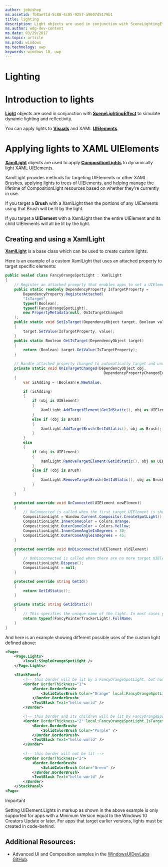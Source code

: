 ```yaml
---
author: jebishop
ms.assetid: fb8ae71d-5c88-4c85-9257-a9607d5179b1
title: lighting
description: Light objects are used in conjunction with SceneLightingEffect to simulate dynamic lighting and reflectivity.
ms.author: wdg-dev-content
ms.date: 03/29/2017
ms.topic: article
ms.prod: windows
ms.technology: uwp
keywords: windows 10, uwp
---
```

# Lighting 

# Introduction to lights

[**Light**](https://docs.microsoft.com/en-us/uwp/api/Windows.UI.Composition.CompositionLight) objects are used in conjunction with [**SceneLightingEffect**](https://docs.microsoft.com/en-us/uwp/api/Windows.UI.Composition.Effects.SceneLightingEffect) to simulate dynamic lighting and reflectivity. 

You can apply lights to [**Visuals**](https://msdn.microsoft.com/library/windows/apps/Dn706858) and XAML [**UIElements**](https://docs.microsoft.com/en-us/uwp/api/Windows.UI.Xaml.UIElement). 

# Applying lights to XAML UIElements

[**XamlLight**](https://docs.microsoft.com/en-us/uwp/api/windows.ui.xaml.media.xamllight) objects are used to apply [**CompositionLights**](https://docs.microsoft.com/en-us/uwp/api/Windows.UI.Composition.CompositionLight) to dynamically light XAML UIElements.

 XamlLight provides methods for targeting UIElements or other XAML Brushes, applying lights to trees of UIElements, and helping manage the lifetime of CompositionLight resources based on whether they're currently in use.

If you target a **Brush** with a XamlLight then the portions of any UIElements using that Brush will be lit by the light.

If you target a **UIElement** with a XamlLight then the entire UIElement and its child UIElements will all be lit by the light.

## Creating and using a XamlLight

[**XamlLight**](https://docs.microsoft.com/en-us/uwp/api/windows.ui.xaml.media.xamllight) is a base class which can be used to create custom lights.

Here is an example of a custom XamlLight that uses an attached property to target specific elements:

```csharp
public sealed class FancyOrangeSpotLight : XamlLight
{
    // Register an attached proeprty that enables apps to set a UIElement or Brush as a target for this light type in markup.
    public static readonly DependencyProperty IsTargetProperty = 
        DependencyProperty.RegisterAttached(
        "IsTarget",
        typeof(Boolean),
        typeof(FancyOrangeSpotLight),
        new PropertyMetadata(null, OnIsTargetChanged)
    );
    public static void SetIsTarget(DependencyObject target, Boolean value)
    {
        target.SetValue(IsTargetProperty, value);
    }
    public static Boolean GetIsTarget(DependencyObject target)
    {
        return (Boolean) target.GetValue(IsTargetProperty);
    }

    // Handle attached property changed to automatically target and untarget UIElements and Brushes.    
    private static void OnIsTargetChanged(DependencyObject obj, 
                                            DependencyPropertyChangedEventArgs e)
    {
        var isAdding = (Boolean)e.NewValue;

        if (isAdding)
        {
            if (obj is UIElement)
            {
                XamlLight.AddTargetElement(GetIdStatic(), obj as UIElement);
            }
            else if (obj is Brush)
            {
                XamlLight.AddTargetBrush(GetIdStatic(), obj as Brush);
            } 
        }
        else
        {
            if (obj is UIElement)
            {
                XamlLight.RemoveTargetElement(GetIdStatic(), obj as UIElement);
            }
            else if (obj is Brush)
            {
                XamlLight.RemoveTargetBrush(GetIdStatic(), obj as Brush);
            } 
        }
    }    

    protected override void OnConnected(UIElement newElement)
    {
        // OnConnected is called when the first target UIElement is shown on the screen. This enables delaying composition object creation until it's actually necessary.
        CompositionLight = Window.Current.Compositor.CreateSpotLight();
        CompositionLight.InnerConeColor = Colors.Orange; 
        CompositionLight.OuterConeColor = Colors.Yellow;
        CompositionLight.InnerConeAngleInDegrees = 30; 
        CompositionLight.OuterConeAngleInDegrees = 45;                        
    }   

    protected override void OnDisconnected(UIElement oldElement)
    {    
        // OnDisconnected is called when there are no more target UIElements on the screen. The CompositionLight should be disposed when no longer required.
        CompositionLight.Dispose();
        CompositionLight = null;
    }

    protected override string GetId()
    {
        return GetIdStatic();
    }

    private static string GetIdStatic()
    {
        // This specifies the unique name of the light. In most cases you should use the type's FullName.
        return typeof(FancyPointerTrackerLight).FullName;
    }
}
```

And here is an example showing different possible uses of the custom light defined above:

```xml
<Page>
    <Page.Lights>
        <local:SimpleOrangeSpotLight />            
    </Page.Lights>

    <StackPanel>
        <!-- this border will be lit by a FancyOrangeSpotLight, but not its children -->
        <Border BorderThickness="1">
            <Border.BorderBrush>
                <SolidColorBrush Color="Orange" local:FancyOrangeSpotLight.IsTarget="true" />
            </Border.BorderBrush>
            <TextBlock Text="hello world" />
        </Border>

        <!-- this border and its children will be lit by FancyOrangeSpotLight -->
        <Border BorderThickness="2" local:FancyOrangeSpotLight.IsTarget="true">
            <Border.BorderBrush>
                <SolidColorBrush Color="Purple" />
            </Border.BorderBrush>
            <TextBlock Text="hello world" />
        </Border>
    
        <!-- this border will not be lit -->
        <Border BorderThickness="2">
            <Border.BorderBrush>
                <SolidColorBrush Color="Green" />
            </Border.BorderBrush>
            <TextBlock Text="hello world" />
        </Border>
    </StackPanel>
<Page>
```

> [!Important]
> Setting UIElement.Lights in markup as shown in the above example is only supported for apps with a Minimum Version equal to the Windows 10 Creators Update or later. For apps that target earlier versions, lights must be created in code-behind.

## Additional Resources:

-   Advanced UI and Composition samples in the [WindowsUIDevLabs GitHub](https://github.com/microsoft/windowsuidevlabs).